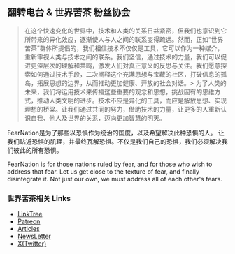 ## 翻转电台 & 世界苦茶 粉丝协会


> 在这个快速变化的世界中，技术和人类的关系日益紧密，但我们也意识到它所带来的异化效应，逐渐使人与人之间的联系变得疏远。然而，正如“世界苦茶”群体所提倡的，我们相信技术不仅仅是工具，它可以作为一种媒介，重新审视人类与技术之间的联系。我们坚信，通过技术的力量，我们可以促进更深层次的理解和共鸣，激发人们对真正意义的反思与关注。我们愿意探索如何通过技术手段，二次阐释这个充满思想与宝藏的社区，打破信息的孤岛，拓展思想的边界，从而推动更加健康、开放的社会对话。> 
> 为了人类的未来，我们将运用技术来传播这些重要的观念和思想，挑战固有的思维方式，推动人类文明的进步。技术不应是异化的工具，而应是解放思想、实现理想的桥梁。让我们通过共同的努力，借助技术的力量，让更多的人重新认识自我、他人及世界的关系，迈向更加智慧的明天。


FearNation是为了那些以恐惧作为统治的国度，以及希望解决此种恐惧的人。
让我们贴近恐惧的肌理，并最终瓦解恐惧。不仅是我们自己的恐惧，我们必须解决我们彼此的所有恐惧。

FearNation is for those nations ruled by fear, and for those who wish to address that fear.
Let us get close to the texture of fear, and finally disintegrate it. Not just our own, we must address all of each other's fears.

### 世界苦茶相关 Links

- [LinkTree](https://linktr.ee/fr_fn)
- [Patreon](https://patreon.com/flipradio)
- [Articles](https://flipradio.club)
- [NewsLetter](https://fearnation.club)
- [X(Twitter)](https://twitter.com/Ansel_Flipradio)
